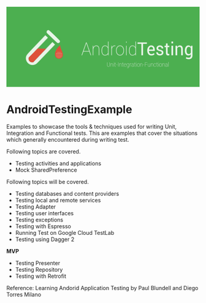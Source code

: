 ![alt tag](https://github.com/vsvankhede/AndroidTestingExample/blob/master/image/git_banner.png)

# AndroidTestingExample
Examples to showcase the tools & techniques used for writing Unit, Integration and Functional tests.
This are examples that cover the situations which generally encountered during writing test.

Following topics are covered.
- Testing activities and applications
- Mock SharedPreference 

Following topics will be covered.
- Testing databases and content providers
- Testing local and remote services
- Testing Adapter
- Testing user interfaces
- Testing exceptions
- Testing with Espresso
- Running Test on Google Cloud TestLab
- Testing using Dagger 2

**MVP**
- Testing Presenter
- Testing Repository
- Testing with Retrofit

Reference: Learning Andorid Application Testing by Paul Blundell and Diego Torres Milano
